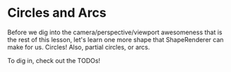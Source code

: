 # Circles and Arcs

Before we dig into the camera/perspective/viewport awesomeness that is the rest of this lesson, let's learn one more shape that ShapeRenderer can make for us. Circles! Also, partial circles, or arcs.

To dig in, check out the TODOs!
